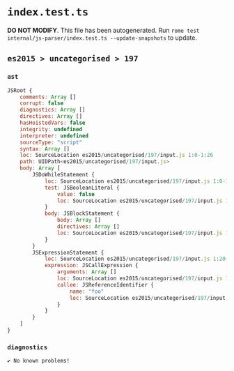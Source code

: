 # `index.test.ts`

**DO NOT MODIFY**. This file has been autogenerated. Run `rome test internal/js-parser/index.test.ts --update-snapshots` to update.

## `es2015 > uncategorised > 197`

### `ast`

```javascript
JSRoot {
	comments: Array []
	corrupt: false
	diagnostics: Array []
	directives: Array []
	hasHoistedVars: false
	integrity: undefined
	interpreter: undefined
	sourceType: "script"
	syntax: Array []
	loc: SourceLocation es2015/uncategorised/197/input.js 1:0-1:26
	path: UIDPath<es2015/uncategorised/197/input.js>
	body: Array [
		JSDoWhileStatement {
			loc: SourceLocation es2015/uncategorised/197/input.js 1:0-1:19
			test: JSBooleanLiteral {
				value: false
				loc: SourceLocation es2015/uncategorised/197/input.js 1:13-1:18
			}
			body: JSBlockStatement {
				body: Array []
				directives: Array []
				loc: SourceLocation es2015/uncategorised/197/input.js 1:3-1:5
			}
		}
		JSExpressionStatement {
			loc: SourceLocation es2015/uncategorised/197/input.js 1:20-1:26
			expression: JSCallExpression {
				arguments: Array []
				loc: SourceLocation es2015/uncategorised/197/input.js 1:20-1:25
				callee: JSReferenceIdentifier {
					name: "foo"
					loc: SourceLocation es2015/uncategorised/197/input.js 1:20-1:23 (foo)
				}
			}
		}
	]
}
```

### `diagnostics`

```
✔ No known problems!

```
